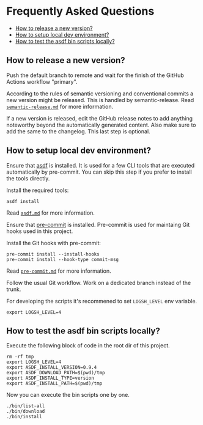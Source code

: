 # Frequently Asked Questions

<!--TOC-->

- [How to release a new version?](#how-to-release-a-new-version)
- [How to setup local dev environment?](#how-to-setup-local-dev-environment)
- [How to test the asdf bin scripts locally?](#how-to-test-the-asdf-bin-scripts-locally)

<!--TOC-->

## How to release a new version?

Push the default branch to remote and wait for the finish of the GitHub Actions
workflow "primary".

According to the rules of semantic versioning and conventional commits
a new version might be released. This is handled by semantic-release. Read
[`semantic-release.md`](semantic-release.md) for more information.

If a new version is released, edit the GitHub release notes to add anything
noteworthy beyond the automatically generated content. Also make sure to add
the same to the changelog. This last step is optional.

## How to setup local dev environment?

Ensure that [asdf](https://github.com/asdf-vm/asdf) is installed. It is used for
a few CLI tools that are executed automatically by pre-commit. You can skip this
step if you prefer to install the tools directly.

Install the required tools:

    asdf install

Read [`asdf.md`](asdf.md) for more information.

Ensure that [pre-commit](https://github.com/pre-commit/pre-commit) is installed.
Pre-commit is used for maintaing Git hooks used in this project.

Install the Git hooks with pre-commit:

    pre-commit install --install-hooks
    pre-commit install --hook-type commit-msg

Read [`pre-commit.md`](pre-commit.md) for more information.

Follow the usual Git workflow. Work on a dedicated branch instead of the trunk.

For developing the scripts it's recommened to set `LOGSH_LEVEL` env variable.

    export LOGSH_LEVEL=4

## How to test the asdf bin scripts locally?

Execute the following block of code in the root dir of this project.

    rm -rf tmp
    export LOGSH_LEVEL=4
    export ASDF_INSTALL_VERSION=0.9.4
    export ASDF_DOWNLOAD_PATH=$(pwd)/tmp
    export ASDF_INSTALL_TYPE=version
    export ASDF_INSTALL_PATH=$(pwd)/tmp

Now you can execute the bin scripts one by one.

    ./bin/list-all
    ./bin/download
    ./bin/install
